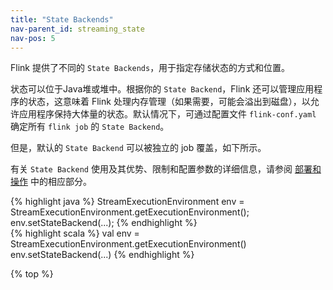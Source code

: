 ```yaml
---
title: "State Backends"
nav-parent_id: streaming_state
nav-pos: 5
---
```

<!--
Licensed to the Apache Software Foundation (ASF) under one
or more contributor license agreements.  See the NOTICE file
distributed with this work for additional information
regarding copyright ownership.  The ASF licenses this file
to you under the Apache License, Version 2.0 (the
"License"); you may not use this file except in compliance
with the License.  You may obtain a copy of the License at

  http://www.apache.org/licenses/LICENSE-2.0

Unless required by applicable law or agreed to in writing,
software distributed under the License is distributed on an
"AS IS" BASIS, WITHOUT WARRANTIES OR CONDITIONS OF ANY
KIND, either express or implied.  See the License for the
specific language governing permissions and limitations
under the License.
-->

Flink 提供了不同的 `State Backends`，用于指定存储状态的方式和位置。

状态可以位于Java堆或堆中。根据你的 `State Backend`，Flink 还可以管理应用程序的状态，这意味着 Flink 处理内存管理（如果需要，可能会溢出到磁盘），以允许应用程序保持大体量的状态。默认情况下，可通过配置文件 `flink-conf.yaml` 确定所有 `flink job` 的 `State Backend`。

但是，默认的 `State Backend` 可以被独立的 job 覆盖，如下所示。

有关 `State Backend` 使用及其优势、限制和配置参数的详细信息，请参阅 [部署和操作](site.baseurl/ops/state/state_backends.html) 中的相应部分。

<div class="codetabs" markdown="1">
<div data-lang="java" markdown="1">
{% highlight java %}
StreamExecutionEnvironment env = StreamExecutionEnvironment.getExecutionEnvironment();
env.setStateBackend(...);
{% endhighlight %}
</div>
<div data-lang="scala" markdown="1">
{% highlight scala %}
val env = StreamExecutionEnvironment.getExecutionEnvironment()
env.setStateBackend(...)
{% endhighlight %}
</div>
</div>

{% top %}
